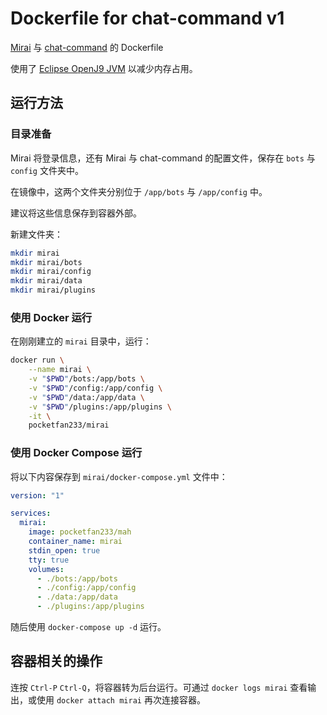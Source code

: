 # Dockerfile for chat-command v1

[Mirai](https://github.com/mamoe/mirai) 与 [chat-command](https://github.com/project-mirai/chat-command) 的 Dockerfile

使用了 [Eclipse OpenJ9 JVM](https://www.eclipse.org/openj9/) 以减少内存占用。

## 运行方法

### 目录准备

Mirai 将登录信息，还有 Mirai 与 chat-command 的配置文件，保存在 `bots` 与 `config` 文件夹中。

在镜像中，这两个文件夹分别位于 `/app/bots` 与 `/app/config` 中。

建议将这些信息保存到容器外部。

新建文件夹：

```bash
mkdir mirai
mkdir mirai/bots
mkdir mirai/config
mkdir mirai/data
mkdir mirai/plugins
```

### 使用 Docker 运行

在刚刚建立的 `mirai` 目录中，运行：

```bash
docker run \
    --name mirai \
    -v "$PWD"/bots:/app/bots \
    -v "$PWD"/config:/app/config \
    -v "$PWD"/data:/app/data \
    -v "$PWD"/plugins:/app/plugins \
    -it \
    pocketfan233/mirai
```

### 使用 Docker Compose 运行

将以下内容保存到 `mirai/docker-compose.yml` 文件中：

```yml
version: "1"

services:
  mirai:
    image: pocketfan233/mah
    container_name: mirai
    stdin_open: true
    tty: true
    volumes:
      - ./bots:/app/bots
      - ./config:/app/config
      - ./data:/app/data
      - ./plugins:/app/plugins
```

随后使用 `docker-compose up -d` 运行。


## 容器相关的操作

连按 `Ctrl-P` `Ctrl-Q`，将容器转为后台运行。可通过 `docker logs mirai` 查看输出，或使用 `docker attach mirai` 再次连接容器。

